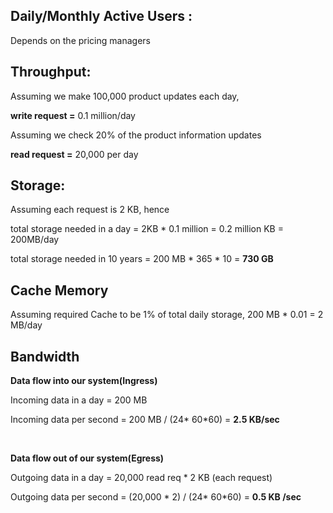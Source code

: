 ## Daily/Monthly Active Users :

Depends on the pricing managers


## Throughput:

Assuming we make 100,000 product updates each day,

**write request =** 0.1 million/day

Assuming we check 20% of the product information updates

**read request =** 20,000 per day

## Storage:
Assuming each request is 2 KB, hence

total storage needed in a day = 2KB * 0.1 million = 0.2 million KB = 200MB/day

total storage needed in 10 years = 200 MB * 365 * 10 = **730 GB**

## Cache Memory

Assuming required Cache to be 1% of total daily storage,
200 MB * 0.01 = 2 MB/day

## Bandwidth

**Data flow into our system(Ingress)**

Incoming data in a day = 200 MB

Incoming data per second = 200 MB / (24* 60*60) = **2.5 KB/sec**

<br />

**Data flow out of our system(Egress)**

Outgoing data in a day = 20,000 read req * 2 KB (each request)

Outgoing data per second = (20,000 * 2) / (24* 60*60) = **0.5 KB /sec**